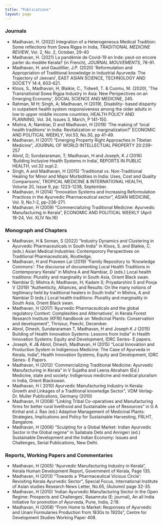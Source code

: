 ```yaml
---
title: "Publications"
layout: page
---
```


### Journals
- Madhavan, H. (2022) Integration of a Heterogeneous Medical Tradition: Some reflections from Sowa Rigpa in India, *TRADITIONAL MEDICINE REVIEW*, Vol. 2, No. 2, October, 29-40
- Madhavan, H. (2021) La pandémie de Covid-19 en Inde: peut-on encore parler du modèle Kerala? (in French), *JOURNAL MOUVEMENTS*, 78-91.
- Madhavan, H. and Gaudillier, J.P. (2020) 'Reformulation and Appropriation of Traditional knowledge in Industrial Ayurveda: The Trajectory of Jeevani', EAST ASIAN SCIENCE, TECHNOLOGY AND SOCIETY 14:4, 603-621.
- Kloos, S., Madhavan, H, Blaikie, C., Tidwell, T. & Cuomu, M. (2020), 'The Transnational Sowa Rigpa Industry in Asia: New Perspectives on an Emerging Economy', SOCIAL SCIENCE AND MEDICINE, 245.
- Rahman, M H; Singh, A; Madhavan, H (2019), Disability- based disparity in outpatient health system responsiveness among the older adults in low to upper middle income countries, HEALTH POLICY AND PLANNING, Vol. 34, Issues 3, March, P 141-150.
- Mishra, A; Nambiar, D and Madhavan, H (2018) ‘The making of ‘local health traditions’ in India: Revitalization or marginalization?’ ECONOMIC AND POLITICAL WEEKLY, Vol.53, No.30, pp 41-49.
- Madhavan, H (2017) “Emerging Property Right Approaches in Tibetan Medicine”, JOURNAL OF WORLD INTELLECTUAL PROPERTY 20:239–257
- Abrol, D; Sundararaman, T; Madhavan, H and Joseph, K J (2016) ‘Building Inclusive Health Systems in India’, REPORTS IN PUBLIC HEALTH, vol.32 supl.2.
- Singh, A and Madhavan, H (2015) ‘Traditional vs. Non-Traditional Healing for Minor and Major Morbidities in India: Uses, Cost and Quality Comparisons’, TROPICAL MEDICINE & INTERNATIONAL HEALTH, Volume 20, Issue 9, pp: 1223-1238, September.
- Madhavan, H (2014) “Innovation Systems and Increasing Reformulation Practices in the Ayurvedic Pharmaceutical sector”, ASIAN MEDICINE, Vol. 9, No.1-2, pp-236-271.
- Madhavan, H (2009) “Commercializing Traditional Medicine: Ayurvedic Manufacturing in Kerala”, ECONOMIC AND POLITICAL WEEKLY (April 18-24, Vol. XLIV No.16)

### Monograph and Chapters
- Madhavan, H & Soman, S (2022) "Industry Dynamics and Clustering in Ayurvedic Pharmaceuticals in South India" in Kloos, S. and Blaikie, C. (eds.) Asian Medical Industries: Contemporory Perspectives on Traditional Pharmaceuticals, Routledge.
- Madhavan, H and Praveen Lal (2019) “Family Repository to ‘Knowledge Commons’: The discourse of documenting Local Health Traditions in Contemporary Kerala” in Mishra A and Nambiar, D (eds.) Local health traditions: Plurality and marginality in South Asia, Orient Black swan.
- Nambiar D; Mishra A; Madhavan, H; Kadam S; Priyadarshini S and Pooja V (2019) “Authenticity, Alliances, and Results: On the many notions of legitimacy held by traditional healers in South India” in Mishra, A and Nambiar D (eds.) Local health traditions: Plurality and marginality in South Asia, Orient Black swan.
- Madhavan, H (2017) ‘Ayurvedic Pharmaceuticals and the global regulatory Context: Complexities and Alternatives’, in Kerala Forest Research Institute (KFRI) handbook on ‘Medicinal Plants: Conservation and development”, Thrissur, Peechi, December.
- Abrol, Dinesh, Sundararaman T, Madhavan, H and Joseph K J (2015) Building of Health Innovation Systems: Lessons from India” in Health Innovation Systems: Equity and Development, IDRC Series- E papers.
- Joseph, K J& Abrol, Dinesh, Madhavan, H (2015) “Local Innovation and Production System in Indigenous Medicine: The Case of Ayurveda in Kerala, India”, Health Innovation Systems, Equity and Development, IDRC Series- E Papers.
- Madhavan, H (2012) ‘Commercializing Traditional Medicine: Ayurvedic Manufacturing in Kerala” in V Sujatha and Leena Abraham (Ed.) Medicine, state and society: Indigenous medicine and medical pluralism in India, Orient Blackswan.
- Madhavan, H ( 2010) Ayurvedic Manufacturing Industry in Kerala: Growth and Linkages of a Traditional knowledge Sector”, VDM Verlag- Dr. Muller Publications, Germany (2010)
- Madhavan, H (2008) “Linking Tribal Co-operatives and Manufacturing firms for better rural livelihood and Sustainable use of Resources” in G A Kinhal and J. Rao (ed.) Adaptive Management of Medicinal Plants: Strategies, Implications and Policy for Sustainable Harvesting, FRLHT, Bangalore.
- Madhavan, H (2006) “Sculpting for a Global Market: Indian Ayurvedic Sector in the Global regime” in Sailabala Debi and Annigeri (ed.) Sustainable Development and the Indian Economy: Issues and Challenges, Serial Publications, New Delhi.

### Reports, Working Papers and Commentaries
- Madhavan, H (2005) “Ayurvedic Manufacturing Industry in Kerala”, Kerala Human Development Report, Government of Kerala, Page 135.
- Madhavan, H (2013) “Towards a ‘Pharmaceutical Vicious Circle’: Revisiting Kerala Ayurvedic Sector”, Special Focus, International Institute of Asian studies Research News Letter, No.65, (Autumn) page 32-35.
- Madhavan, H (2010) ‘Indian Ayurvedic Manufacturing Sector in the Open Regime: Prospects and Challenges’, Rasamruta (E: journal), An all India Initiative for promotion of Ayurveda, Pune, India, 2:19.
- Madhavan, H (2008) “From Home to Market: Responses of Ayurvedic and Unani Formularies Production from 1830s to 1920s”, Centre for Development Studies Working Paper 408.

